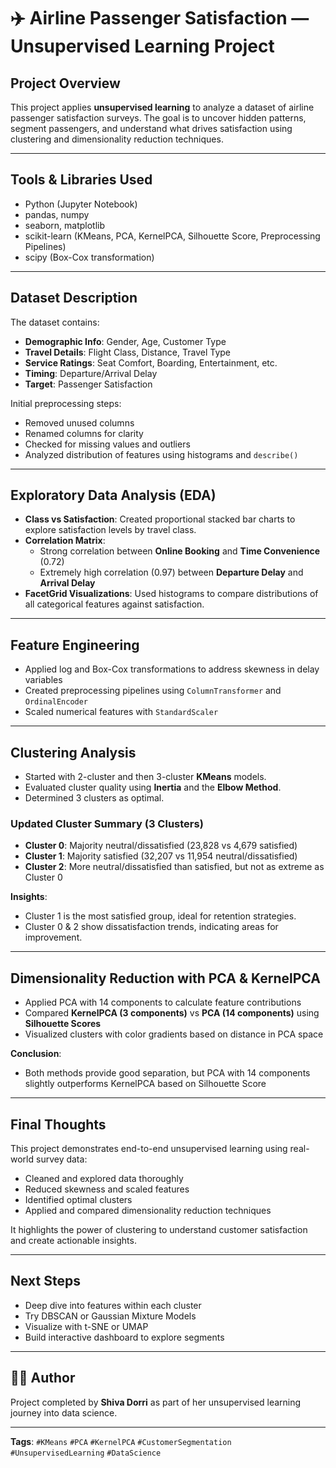 # ✈️ Airline Passenger Satisfaction — Unsupervised Learning Project

## Project Overview
This project applies **unsupervised learning** to analyze a dataset of airline passenger satisfaction surveys. The goal is to uncover hidden patterns, segment passengers, and understand what drives satisfaction using clustering and dimensionality reduction techniques.

---

## Tools & Libraries Used
- Python (Jupyter Notebook)
- pandas, numpy
- seaborn, matplotlib
- scikit-learn (KMeans, PCA, KernelPCA, Silhouette Score, Preprocessing Pipelines)
- scipy (Box-Cox transformation)

---

## Dataset Description
The dataset contains:
- **Demographic Info**: Gender, Age, Customer Type
- **Travel Details**: Flight Class, Distance, Travel Type
- **Service Ratings**: Seat Comfort, Boarding, Entertainment, etc.
- **Timing**: Departure/Arrival Delay
- **Target**: Passenger Satisfaction

Initial preprocessing steps:
- Removed unused columns
- Renamed columns for clarity
- Checked for missing values and outliers
- Analyzed distribution of features using histograms and `describe()`

---

## Exploratory Data Analysis (EDA)
- **Class vs Satisfaction**: Created proportional stacked bar charts to explore satisfaction levels by travel class.
- **Correlation Matrix**: 
  - Strong correlation between **Online Booking** and **Time Convenience** (0.72)
  - Extremely high correlation (0.97) between **Departure Delay** and **Arrival Delay**
- **FacetGrid Visualizations**: Used histograms to compare distributions of all categorical features against satisfaction.

---

## Feature Engineering
- Applied log and Box-Cox transformations to address skewness in delay variables
- Created preprocessing pipelines using `ColumnTransformer` and `OrdinalEncoder`
- Scaled numerical features with `StandardScaler`

---

## Clustering Analysis
- Started with 2-cluster and then 3-cluster **KMeans** models.
- Evaluated cluster quality using **Inertia** and the **Elbow Method**.
- Determined 3 clusters as optimal.

### Updated Cluster Summary (3 Clusters)
- **Cluster 0**: Majority neutral/dissatisfied (23,828 vs 4,679 satisfied)
- **Cluster 1**: Majority satisfied (32,207 vs 11,954 neutral/dissatisfied)
- **Cluster 2**: More neutral/dissatisfied than satisfied, but not as extreme as Cluster 0

**Insights**:
- Cluster 1 is the most satisfied group, ideal for retention strategies.
- Cluster 0 & 2 show dissatisfaction trends, indicating areas for improvement.

---

## Dimensionality Reduction with PCA & KernelPCA
- Applied PCA with 14 components to calculate feature contributions
- Compared **KernelPCA (3 components)** vs **PCA (14 components)** using **Silhouette Scores**
- Visualized clusters with color gradients based on distance in PCA space

**Conclusion**:
- Both methods provide good separation, but PCA with 14 components slightly outperforms KernelPCA based on Silhouette Score

---

## Final Thoughts
This project demonstrates end-to-end unsupervised learning using real-world survey data:
- Cleaned and explored data thoroughly
- Reduced skewness and scaled features
- Identified optimal clusters
- Applied and compared dimensionality reduction techniques

It highlights the power of clustering to understand customer satisfaction and create actionable insights.

---

## Next Steps
- Deep dive into features within each cluster
- Try DBSCAN or Gaussian Mixture Models
- Visualize with t-SNE or UMAP
- Build interactive dashboard to explore segments

---

## 👩‍💼 Author
Project completed by **Shiva Dorri** as part of her unsupervised learning journey into data science.

---

**Tags**: `#KMeans` `#PCA` `#KernelPCA` `#CustomerSegmentation` `#UnsupervisedLearning` `#DataScience`
